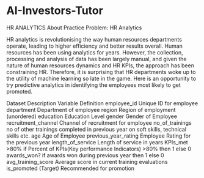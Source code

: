 # AI-Investors-Tutor
HR ANALYTICS
About Practice Problem: HR Analytics

HR analytics is revolutionising the way human resources departments operate, leading to higher efficiency and better results overall. Human resources has been using analytics for years. However, the collection, processing and analysis of data has been largely manual, and given the nature of human resources dynamics and HR KPIs, the approach has been constraining HR. Therefore, it is surprising that HR departments woke up to the utility of machine learning so late in the game. Here is an opportunity to try predictive analytics in identifying the employees most likely to get promoted.


Dataset Description
Variable 	Definition
employee_id 	Unique ID for employee
department 	Department of employee
region 	Region of employment (unordered)
education 	Education Level
gender 	Gender of Employee
recruitment_channel 	Channel of recruitment for employee
no_of_trainings 	no of other trainings completed in previous year on soft skills, technical skills etc.
age 	Age of Employee
previous_year_rating 	Employee Rating for the previous year
length_of_service 	Length of service in years
KPIs_met >80% 	if Percent of KPIs(Key performance Indicators) >80% then 1 else 0
awards_won? 	if awards won during previous year then 1 else 0
avg_training_score 	Average score in current training evaluations
is_promoted 	(Target) Recommended for promotion
